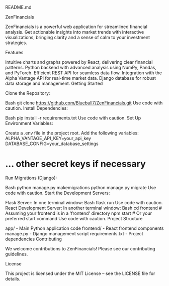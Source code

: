 README.md

ZenFinancials

ZenFinancials is a powerful web application for streamlined financial analysis. Get actionable insights into market trends with interactive visualizations, bringing clarity and a sense of calm to your investment strategies.

Features

Intuitive charts and graphs powered by React, delivering clear financial patterns.
Python backend with advanced analysis using NumPy, Pandas, and PyTorch.
Efficient REST API for seamless data flow.
Integration with the Alpha Vantage API for real-time market data.
Django database for robust data storage and management.
Getting Started

Clone the Repository:

Bash
git clone https://github.com/Bluebull7/ZenFinancials.git
Use code with caution.
Install Dependencies:

Bash
pip install -r requirements.txt
Use code with caution.
Set Up Environment Variables:

Create a .env file in the project root.
Add the following variables:
ALPHA_VANTAGE_API_KEY=your_api_key
DATABASE_CONFIG=your_database_settings 
# ... other secret keys if necessary
Run Migrations (Django):

Bash
python manage.py makemigrations
python manage.py migrate
Use code with caution.
Start the Development Servers:

Flask Server: In one terminal window:
Bash
flask run
Use code with caution.
React Development Server: In another terminal window:
Bash
cd frontend  # Assuming your frontend is in a 'frontend' directory
npm start  # Or your preferred start command
Use code with caution.
Project Structure

app/ - Main Python application code
frontend/ - React frontend components
manage.py - Django management script
requirements.txt - Project dependencies
Contributing

We welcome contributions to ZenFinancials! Please see our contributing guidelines.

License

This project is licensed under the MIT License – see the LICENSE file for details.
